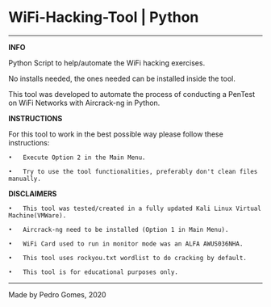 # WiFi-Hacking-Tool | Python

---

**INFO**

Python Script to help/automate the WiFi hacking exercises.

No installs needed, the ones needed can be installed inside the tool.

This tool was developed to automate the process of conducting a PenTest on WiFi Networks with Aircrack-ng in Python.

**INSTRUCTIONS**

For this tool to work in the best possible way please follow these instructions:

  	•	Execute Option 2 in the Main Menu.
	
  	•	Try to use the tool functionalities, preferably don't clean files manually.

**DISCLAIMERS**

  	•	This tool was tested/created in a fully updated Kali Linux Virtual Machine(VMWare).
	
  	•	Aircrack-ng need to be installed (Option 1 in Main Menu).
	
  	•	WiFi Card used to run in monitor mode was an ALFA AWUS036NHA.
	
  	•	This tool uses rockyou.txt wordlist to do cracking by default.
	
  	•	This tool is for educational purposes only.

---

Made by Pedro Gomes, 2020
